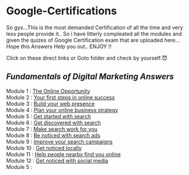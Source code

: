# Google-Certifications
So gys...This is the most demanded Certification of all the time and very less people provide it.. So i have litterly compleated all the modules and given the quizes of Google Certification exam that are uploaded here... Hope this Answers Help you out..   ENJOY !!

Click on these direct links or Goto folder and check by yourself.😈
<h2><i> Fundamentals of Digital Marketing Answers </i></h2>

Module 1 : <a href="https://github.com/amaneleven/Google-Certifications/blob/main/Fundamentals%20of%20Digital%20Marketing/The%20Online%20Opportunity.jpeg"> The Online Opportunity </a> <br>
Module 2 : <a href="https://github.com/amaneleven/Google-Certifications/blob/main/Fundamentals%20of%20Digital%20Marketing/Your%20first%20steps%20in%20online%20success.jpeg"> Your first steps in online success </a><br>
Module 3 : <a href="https://github.com/amaneleven/Google-Certifications/blob/main/Fundamentals%20of%20Digital%20Marketing/Build%20your%20web%20presence.png"> Build your web presence </a><br>
Module 4 : <a href="https://github.com/amaneleven/Google-Certifications/blob/main/Fundamentals%20of%20Digital%20Marketing/Plan%20your%20online%20business%20strategy.png"> Plan your online business strategy </a><br>
Module 5 : <a href="https://github.com/amaneleven/Google-Certifications/blob/main/Fundamentals%20of%20Digital%20Marketing/Get%20started%20with%20search.png"> Get started with search </a><br>
Module 6 : <a href="https://github.com/amaneleven/Google-Certifications/blob/main/Fundamentals%20of%20Digital%20Marketing/Get%20discovered%20with%20search.png "> Get discovered with search  </a><br>
Module 7 : <a href="https://github.com/amaneleven/Google-Certifications/blob/main/Fundamentals%20of%20Digital%20Marketing/Make%20search%20work%20for%20you.png"> Make search work for you </a> <br>
Module 8 : <a href="https://github.com/amaneleven/Google-Certifications/blob/main/Fundamentals%20of%20Digital%20Marketing/Be%20noticed%20with%20search%20ads.png "> Be noticed with search ads </a><br>
Module 9 : <a href="https://github.com/amaneleven/Google-Certifications/blob/main/Fundamentals%20of%20Digital%20Marketing/Improve%20your%20search%20campaigns.png"> Improve your search campaigns </a><br>
Module 10 : <a href="https://github.com/amaneleven/Google-Certifications/blob/main/Fundamentals%20of%20Digital%20Marketing/Get%20noticed%20locally.png "> Get noticed locally </a><br>
Module 11 : <a href="https://github.com/amaneleven/Google-Certifications/blob/main/Fundamentals%20of%20Digital%20Marketing/Help%20people%20nearby%20find%20you%20online.png"> Help people nearby find you online </a><br>
Module 12 : <a href="https://github.com/amaneleven/Google-Certifications/blob/main/Fundamentals%20of%20Digital%20Marketing/Get%20noticed%20with%20social%20media.png"> Get noticed with social media </a><br>
Module 5 : <a href="">  </a>
